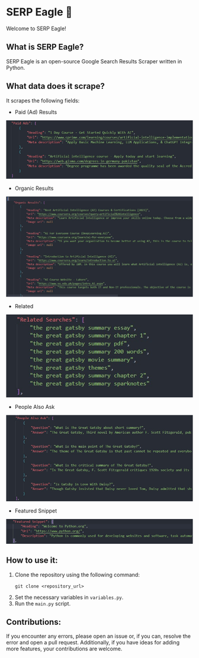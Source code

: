 # SERP Eagle 🦅

Welcome to SERP Eagle!

## What is SERP Eagle?
SERP Eagle is an open-source Google Search Results Scraper written in Python.

## What data does it scrape?
It scrapes the following fields:
- Paid (Ad) Results

<img src="Readme assets\paid ads.jpg" alt="paid ads serp eagle">

- Organic Results

<img src="Readme assets\organic results.jpg" alt="organic results serp eagle">

- Related 

<img src="Readme assets\related searches.jpg" alt="related searches serp eagle">

- People Also Ask

<img src="Readme assets\people also ask.jpg" alt="people also ask serp eagle">

- Featured Snippet

<img src="Readme assets\featured snippet.jpg" alt="featured snippet serp eagle">

## How to use it:
1. Clone the repository using the following command:
   ```
   git clone <repository_url>
   ```
2. Set the necessary variables in `variables.py`.
3. Run the `main.py` script.


## Contributions:
If you encounter any errors, please open an issue or, if you can, resolve the error and open a pull request. Additionally, if you have ideas for adding more features, your contributions are welcome.
